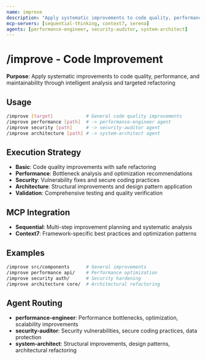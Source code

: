```yaml
---
name: improve
description: "Apply systematic improvements to code quality, performance, and maintainability"
mcp-servers: [sequential-thinking, context7, serena]
agents: [performance-engineer, security-auditor, system-architect]
---
```


# /improve - Code Improvement

**Purpose**: Apply systematic improvements to code quality, performance, and maintainability through intelligent analysis and targeted refactoring

## Usage

```bash
/improve [target]            # General code quality improvements
/improve performance [path]  # -> performance-engineer agent
/improve security [path]     # -> security-auditor agent
/improve architecture [path] # -> system-architect agent
```

## Execution Strategy

- **Basic**: Code quality improvements with safe refactoring
- **Performance**: Bottleneck analysis and optimization recommendations
- **Security**: Vulnerability fixes and secure coding practices
- **Architecture**: Structural improvements and design pattern application
- **Validation**: Comprehensive testing and quality verification

## MCP Integration

- **Sequential**: Multi-step improvement planning and systematic analysis
- **Context7**: Framework-specific best practices and optimization patterns

## Examples

```bash
/improve src/components      # General improvements
/improve performance api/    # Performance optimization
/improve security auth/      # Security hardening
/improve architecture core/  # Architectural refactoring
```

## Agent Routing

- **performance-engineer**: Performance bottlenecks, optimization, scalability improvements
- **security-auditor**: Security vulnerabilities, secure coding practices, data protection
- **system-architect**: Structural improvements, design patterns, architectural refactoring
